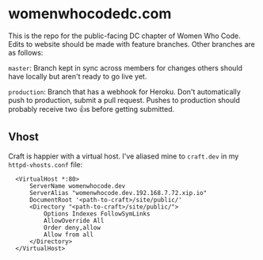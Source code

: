 womenwhocodedc.com
=======

This is the repo for the public-facing DC chapter of Women Who Code. Edits to website should be made with feature branches. Other branches are as follows:

```master```: Branch kept in sync across members for changes others should have locally but aren't ready to go live yet.

```production```: Branch that has a webhook for Heroku. Don't automatically push to production, submit a pull request. Pushes to production should probably receive two :+1:s before getting submitted.

## Vhost
Craft is happier with a virtual host. I've aliased mine to ```craft.dev``` in my ```httpd-vhosts.conf``` file: 

```
  <VirtualHost *:80>
      ServerName womenwhocode.dev
      ServerAlias "womenwhocode.dev.192.168.7.72.xip.io"
      DocumentRoot '<path-to-craft>/site/public/'
      <Directory "<path-to-craft>/site/public/">
          Options Indexes FollowSymLinks
          AllowOverride All
          Order deny,allow
          Allow from all
      </Directory>
  </VirtualHost>
```
